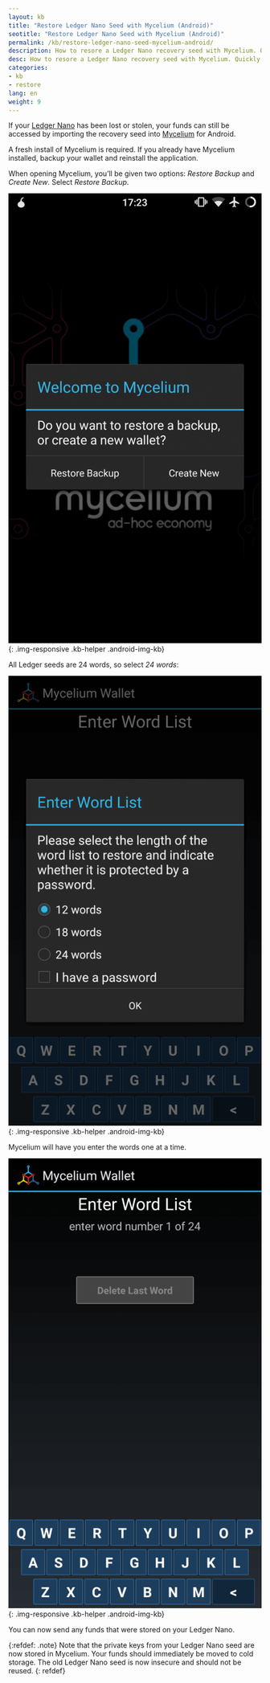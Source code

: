 ```yaml
---
layout: kb
title: "Restore Ledger Nano Seed with Mycelium (Android)"
seotitle: "Restore Ledger Nano Seed with Mycelium (Android)"
permalink: /kb/restore-ledger-nano-seed-mycelium-android/
description: How to resore a Ledger Nano recovery seed with Mycelium. Quickly gain access to funds if a Nano is lost, stolen, or damaged.
desc: How to resore a Ledger Nano recovery seed with Mycelium. Quickly gain access to funds if a Nano is lost, stolen, or damaged.
categories: 
- kb
- restore
lang: en
weight: 9
---
```

If your [Ledger Nano](/wallets/ledger-nano/) has been lost or stolen, your funds can still be accessed by importing the recovery seed into [Mycelium](/wallets/mycelium/) for Android.

A fresh install of Mycelium is required. If you already have Mycelium installed, backup your wallet and reinstall the application.

When opening Mycelium, you’ll be given two options: *Restore Backup* and *Create New*. Select *Restore Backup*.

![Welcome to Mycelium][welcome]{: .img-responsive .kb-helper .android-img-kb}

All Ledger seeds are 24 words, so select *24 words*:

![Mycelium words][numwords]{: .img-responsive .kb-helper .android-img-kb}

Mycelium will have you enter the words one at a time.

![Mycelium words][wordlist]{: .img-responsive .kb-helper .android-img-kb}

You can now send any funds that were stored on your Ledger Nano.

{:refdef: .note}
Note that the private keys from your Ledger Nano seed are now stored in Mycelium. Your funds should immediately be moved to cold storage. The old Ledger Nano seed is now insecure and should not be reused.
{: refdef}

[welcome]: /img/kb/welcomemycelium.png
[numwords]: /img/kb/numberwords.png
[wordlist]: /img/kb/wordlist.png